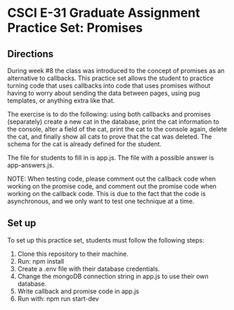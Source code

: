 # CSCI E-31 Graduate Assignment Practice Set: Promises

## Directions
During week #8 the class was introduced to the concept of promises as an alternative to callbacks.
This practice set allows the student to practice turning code that uses callbacks into code that uses 
promises without having to worry about sending the data between pages, using pug templates, or anything 
extra like that. 

The exercise is to do the following: using both callbacks and promises (separately) create a new cat in the 
database, print the cat information to the console, alter a field of the cat, print the cat to the console again,
delete the cat, and finally show all cats to prove that the cat was deleted. The schema for the cat is already defined 
for the student. 

The file for students to fill in is app.js. The file with a possible answer is app-answers.js.

NOTE: 
When testing code, please comment out the callback code when working on the promise code, and comment out the 
promise code when working on the callback code. This is due to the fact that the code is asynchronous, and we 
only want to test one technique at a time. 

## Set up 
To set up this practice set, students must follow the following steps:
1. Clone this repository to their machine.
2. Run: npm install
3. Create a .env file with their database credentials.
4. Change the mongoDB connection string in app.js to use their own database. 
5. Write callback and promise code in app.js
6. Run with: npm run start-dev
